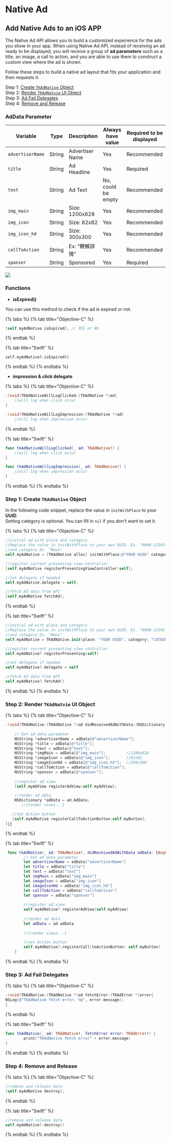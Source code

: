 # Native Ad

## Add Native Ads to an iOS APP

The Native Ad API allows you to build a customized experience for the ads you show in your app. When using Native Ad API, instead of receiving an ad ready to be displayed, you will receive a group of **ad parameters** such as a title, an image, a call to action, and you are able to use them to construct a custom view where the ad is shown.

Follow these steps to build a native ad layout that fits your application and then requests it.

Step 1: [Create `TKAdNative` Object](broken-reference)\
Step 2: [Render `TKAdNatvie` UI Object](broken-reference)\
Step 3: [Ad Fail Delegates](broken-reference)\
Step 4: [Remove and Release](broken-reference)

### **AdData Parameter**

| Variable         | Type   | Description     | **Always have value** | Required to be displayed |
| ---------------- | ------ | --------------- | --------------------- | ------------------------ |
| `advertiserName` | String | Advertiser Name | Yes                   | Recommended              |
| `title`          | String | Ad Headline     | Yes                   | Required                 |
| `text`           | String | Ad Text         | No, could be empty    | Recommended              |
| `img_main`       | String | Size: 1200x628  | Yes                   | Recommended              |
| `img_icon`       | String | Size: 82x82     | Yes                   | Recommended              |
| `img_icon_hd`    | String | Size: 300x300   | Yes                   | Recommended              |
| `callToAction`   | String | Ex: "瞭解詳情"      | Yes                   | Recommended              |
| `sponser`        | String | Sponsored       | Yes                   | Required                 |

![](<../../../.gitbook/assets/截圖 2021-09-10 下午5.36.49.png>)

### Functions

* **isExpired()**

You can use this method to check if the ad is expired or not.

{% tabs %}
{% tab title="Objective-C" %}
```objectivec
[self.myAdNative isExpired]; // YES or NO
```
{% endtab %}

{% tab title="Swift" %}
```
self.myAdNative?.isExpired()
```
{% endtab %}
{% endtabs %}

* **impression & click delegate**

{% tabs %}
{% tab title="Objective-C" %}
```objectivec
-(void)TKAdNativeWillLogClicked:(TKAdNative *)ad{
    //will log when click occur
}

-(void)TKAdNativeWillLogImpression:(TKAdNative *)ad{
    //will log when impression occur
```
{% endtab %}

{% tab title="Swift" %}
```swift
func tkAdNativeWillLogClicked(_ ad: TKAdNative!) {
    //will log when click occur
}

func tkAdNativeWillLogImpression(_ ad: TKAdNative!) {
    //will log when impression occur
}
```
{% endtab %}
{% endtabs %}

### Step 1: Create `TKAdNative` Object

In the following code snippet, replace the value in `initWithPlace` to your **UUID**.\
Setting category is optional. You can fill in `nil` if you don't want to set it.

{% tabs %}
{% tab title="Objective-C" %}
```objectivec
//initial ad with place and category
//Replace the value in initWithPlace to your own UUID. Ex. "0000-12345-6789-000"
//and category Ex. "News"
self.myAdNative = [TKAdNative alloc] initWithPlace:@"YOUR UUID" category:@"CATEGORIES"];

//register current presenting view controller
[self.myAdNative registerPresentingViewController:self];

//set delegate if needed
self.myAdNative.delegate = self;

//fetch Ad data from API
[self.myAdNative fetchAd];
```
{% endtab %}

{% tab title="Swift" %}
```swift
//initial ad with place and category
//Replace the value in initWithPlace to your own UUID. Ex. "0000-12345-6789-000"
//and category Ex. "News"
self.myAdNative = TKAdNative.init(place: "YOUR UUID", category: "CATEGORIES")

//register current presenting view controller
self.myAdNative?.registerPresenting(self)

//set delegate if needed
self.myAdNative?.delegate = self

//fetch Ad data from API
self.myAdNative?.fetchAd()
```
{% endtab %}
{% endtabs %}

### Step 2: Render `TKAdNatvie` UI Object

{% tabs %}
{% tab title="Objective-C" %}
```objectivec
-(void)TKAdNative:(TKAdNative *)ad didReceivedAdWithData:(NSDictionary *)adData{
  
    // Get ad data parameter
    NSString *advertiserName = adData[@"advertiserName"];
    NSString *title = adData[@"title"];
    NSString *text = adData[@"text"];
    NSString *imgMain = adData[@"img_main"];         //1200x628
    NSString *imageIcon = adData[@"img_icon"];       //82x82
    NSString *imageIconHd = adData[@"img_icon_hd"];  //300x300
    NSString *callToAction = adData[@"callToAction"];
    NSString *sponsor = adData[@"sponser"];
  
    //register ad view.
    [self.myAdView registerAdView:self.myAdView];

    //render ad data
    NSDictionary *adData = ad.AdData;
       //{render views...}

   //set Action button
   [self.myAdNative registerCallToActionButton:self.myButton];
}jj
```
{% endtab %}

{% tab title="Swift" %}
```swift
 func tkAdNative(_ ad: TKAdNative!, didReceivedAdWithData adData: [AnyHashable : Any]!) {
        // Get ad data parameter
        let advertiserName = adData["advertiserName"]
        let title = adData["title"]
        let text = adData["text"]
        let imgMain = adData["img_main"]
        let imageIcon = adData["img_icon"]
        let imageIconHd = adData["img_icon_hd"]
        let callToAction = adData["callToAction"]
        let sponsor = adData["sponser"]
        
        //register ad view.
        self.myAdNative?.registerAdView(self.myAdView)
    
        //render ad data
        let adData = ad.adData
    
        //{render views...}

        //set Action button
        self.myAdNative?.registerCall(toActionButton: self.myButton)
    }
```
{% endtab %}
{% endtabs %}

### Step 3: Ad Fail Delegates

{% tabs %}
{% tab title="Objective-C" %}
```objectivec
-(void)TKAdNative:(TKAdNative *)ad fetchError:(TKAdError *)error{
NSLog(@"TKAdNative fetch error: %@", error.message);
}
```
{% endtab %}

{% tab title="Swift" %}
```swift
func tkAdNative(_ ad: TKAdNative!, fetchError error: TKAdError!) {
        print("TKAdNative fetch error" + error.message)
}
```
{% endtab %}
{% endtabs %}

### Step 4: Remove and Release

{% tabs %}
{% tab title="Objective-C" %}
```objectivec
//remove and release data
[self.myAdNative destroy];
```
{% endtab %}

{% tab title="Swift" %}
```swift
//remove and release data
self.myAdNative?.destroy()
```
{% endtab %}
{% endtabs %}
